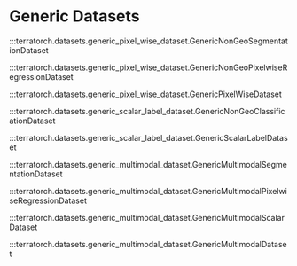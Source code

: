 # Generic Datasets

:::terratorch.datasets.generic_pixel_wise_dataset.GenericNonGeoSegmentationDataset

:::terratorch.datasets.generic_pixel_wise_dataset.GenericNonGeoPixelwiseRegressionDataset

:::terratorch.datasets.generic_pixel_wise_dataset.GenericPixelWiseDataset

:::terratorch.datasets.generic_scalar_label_dataset.GenericNonGeoClassificationDataset

:::terratorch.datasets.generic_scalar_label_dataset.GenericScalarLabelDataset

:::terratorch.datasets.generic_multimodal_dataset.GenericMultimodalSegmentationDataset

:::terratorch.datasets.generic_multimodal_dataset.GenericMultimodalPixelwiseRegressionDataset

:::terratorch.datasets.generic_multimodal_dataset.GenericMultimodalScalarDataset

:::terratorch.datasets.generic_multimodal_dataset.GenericMultimodalDataset

